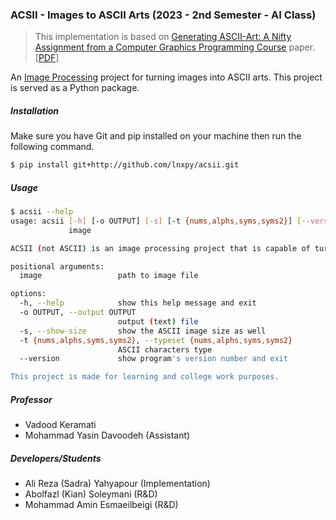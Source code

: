 ### ACSII - Images to ASCII Arts (2023 - 2nd Semester - AI Class)
> This implementation is based on [Generating ASCII-Art: A Nifty Assignment from a Computer Graphics Programming Course](https://eprints.bournemouth.ac.uk/29537/) paper. [[PDF](https://eprints.bournemouth.ac.uk/29537/1/egEdu17_1.pdf)]

An [Image Processing](https://en.wikipedia.org/wiki/Digital_image_processing) project for turning images into ASCII arts. This project is served as a Python package.

##### Installation
Make sure you have Git and pip installed on your machine then run the following command.
```sh
$ pip install git+http://github.com/lnxpy/acsii.git
```

##### Usage
```sh
$ acsii --help
usage: acsii [-h] [-o OUTPUT] [-s] [-t {nums,alphs,syms,syms2}] [--version]
             image

ACSII (not ASCII) is an image processing project that is capable of turning real images into ASCII arts.

positional arguments:
  image                 path to image file

options:
  -h, --help            show this help message and exit
  -o OUTPUT, --output OUTPUT
                        output (text) file
  -s, --show-size       show the ASCII image size as well
  -t {nums,alphs,syms,syms2}, --typeset {nums,alphs,syms,syms2}
                        ASCII characters type
  --version             show program's version number and exit

This project is made for learning and college work purposes.
```

##### Professor
- Vadood Keramati
- Mohammad Yasin Davoodeh (Assistant)

##### Developers/Students
- Ali Reza (Sadra) Yahyapour (Implementation)
- Abolfazl (Kian) Soleymani (R&D)
- Mohammad Amin Esmaeilbeigi (R&D)